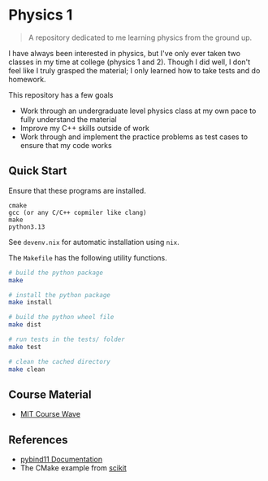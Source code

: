 # Physics 1

> A repository dedicated to me learning physics from the ground up.

I have always been interested in physics, but I've only ever taken two classes
in my time at college (physics 1 and 2). Though I did well, I don't feel like I
truly grasped the material; I only learned how to take tests and do homework.

This repository has a few goals

- Work through an undergraduate level physics class at my own pace to fully
understand the material
- Improve my C++ skills outside of work
- Work through and implement the practice problems as test cases to ensure that
my code works

## Quick Start

Ensure that these programs are installed.

```text
cmake
gcc (or any C/C++ copmiler like clang)
make
python3.13
```

See `devenv.nix` for automatic installation using `nix`.

The `Makefile` has the following utility functions.

```bash
# build the python package
make 

# install the python package
make install

# build the python wheel file
make dist

# run tests in the tests/ folder
make test

# clean the cached directory
make clean
```

## Course Material

- [MIT Course Wave](https://ocw.mit.edu/courses/8-01sc-classical-mechanics-fall-2016/)

## References

- [pybind11 Documentation](https://pybind11.readthedocs.io/en/stable/)
- The CMake example from [scikit](https://github.dev/pybind/scikit_build_example)
